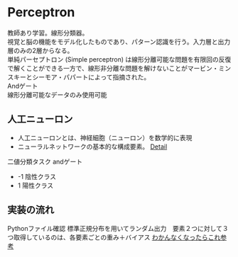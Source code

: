 # Perceptron
教師あり学習。線形分類器。  
視覚と脳の機能をモデル化したものであり、パターン認識を行う。入力層と出力層のみの2層からなる。  
単純パーセプトロン (Simple perceptron) は線形分離可能な問題を有限回の反復で解くことができる一方で、線形非分離な問題を解けないことがマービン・ミンスキーとシーモア・パパートによって指摘された。  
Andゲート  
線形分離可能なデータのみ使用可能  

## 人工ニューロン
 - 人工ニューロンとは、神経細胞（ニューロン）を数学的に表現
 - ニューラルネットワークの基本的な構成要素。
[Detail](https://cognicull.com/ja/o0hdrkf2)  

二値分類タスク
andゲート
 - -1 陰性クラス
 - 1  陽性クラス

## 実装の流れ
Pythonファイル確認
標準正規分布を用いてランダム出力　要素２つに対して３つ取得しているのは、各要素ごとの重み＋バイアス
[わかんなくなったらこれ参考](https://blog.apar.jp/deep-learning/11979/)

